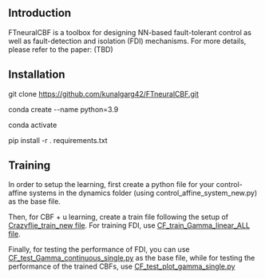 ## Introduction

FTneuralCBF is a toolbox for designing NN-based fault-tolerant control as well as fault-detection and isolation (FDI) mechanisms. For more details, please refer to the paper: (TBD)

## Installation

git clone https://github.com/kunalgarg42/FTneuralCBF.git

conda create --name <CONDA ENV NAME> python=3.9

conda activate <CONDA ENV NAME>

pip install -r . requirements.txt

## Training

In order to setup the learning, first create a python file for your control-affine systems in the dynamics folder (using control_affine_system_new.py) as the base file.

Then, for CBF + u learning, create a train file following the setup of [Crazyflie_train_new file](https://github.com/kunalgarg42/FTneuralCBF/blob/main/train/Crazyflie_train_new.py). For training FDI, use [CF_train_Gamma_linear_ALL file](https://github.com/kunalgarg42/FTneuralCBF/blob/main/train/CF_train_Gamma_Linear_All.py). 

Finally, for testing the performance of FDI, you can use [CF_test_Gamma_continuous_single.py](https://github.com/kunalgarg42/FTneuralCBF/blob/main/test/CF_test_Gamma_continuous_single.py) as the base file, while for testing the performance of the trained CBFs, use [CF_test_plot_gamma_single.py](https://github.com/kunalgarg42/FTneuralCBF/blob/main/test/CF_test_plot_gamma_single.py)

